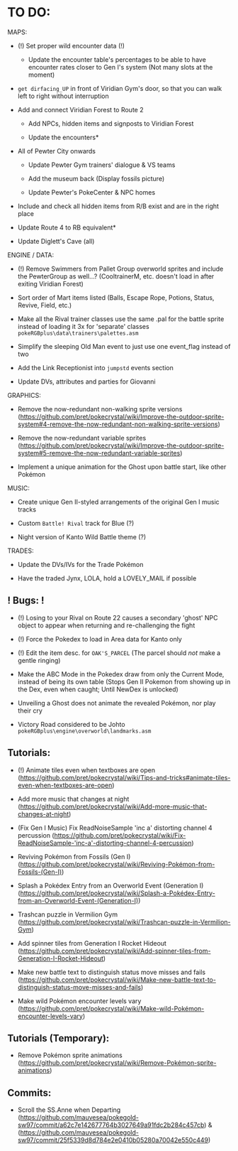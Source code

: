 # TO DO:

MAPS:

- (!) Set proper wild encounter data (!)
	- Update the encounter table's percentages to be able to have encounter rates closer to Gen I's system (Not many slots at the moment)

- `get dirfacing_UP` in front of Viridian Gym's door, so that you can walk left to right without interruption

- Add and connect Viridian Forest to Route 2
	
	- Add NPCs, hidden items and signposts to Viridian Forest
	
	- Update the encounters*

- All of Pewter City onwards

	- Update Pewter Gym trainers' dialogue & VS teams
	
	- Add the museum back (Display fossils picture)
	
	- Update Pewter's PokeCenter & NPC homes
	
- Include and check all hidden items from R/B exist and are in the right place

- Update Route 4 to RB equivalent*

- Update Diglett's Cave (all)

ENGINE / DATA:

- (!) Remove Swimmers from Pallet Group overworld sprites and include the PewterGroup as well...?
	(CooltrainerM, etc. doesn't load in after exiting Viridian Forest)
	
- Sort order of Mart items listed (Balls, Escape Rope, Potions, Status, Revive, Field, etc.)

- Make all the Rival trainer classes use the same .pal for the battle sprite instead of loading it 3x for 'separate' classes
	`pokeRGBplus\data\trainers\palettes.asm`

- Simplify the sleeping Old Man event to just use one event_flag instead of two

- Add the Link Receptionist into `jumpstd` events section

- Update DVs, attributes and parties for Giovanni

GRAPHICS:

- Remove the now-redundant non-walking sprite versions (https://github.com/pret/pokecrystal/wiki/Improve-the-outdoor-sprite-system#4-remove-the-now-redundant-non-walking-sprite-versions)

- Remove the now-redundant variable sprites (https://github.com/pret/pokecrystal/wiki/Improve-the-outdoor-sprite-system#5-remove-the-now-redundant-variable-sprites)

- Implement a unique animation for the Ghost upon battle start, like other Pokémon

MUSIC: 

- Create unique Gen II-styled arrangements of the original Gen I music tracks

- Custom `Battle! Rival` track for Blue (?)

- Night version of Kanto Wild Battle theme (?)

TRADES:

- Update the DVs/IVs for the Trade Pokémon

- Have the traded Jynx, LOLA, hold a LOVELY_MAIL if possible

## ! Bugs: !

- (!) Losing to your Rival on Route 22 causes a secondary 'ghost' NPC object to appear when returning and re-challenging the fight

- (!) Force the Pokedex to load in Area data for Kanto only

- (!) Edit the item desc. for `OAK'S_PARCEL` (The parcel should *not* make a gentle ringing)

- Make the ABC Mode in the Pokedex draw from only the Current Mode, instead of being its own table (Stops Gen II Pokemon from showing up in the Dex, even when caught; Until NewDex is unlocked)

- Unveiling a Ghost does not animate the revealed Pokémon, nor play their cry

- Victory Road considered to be Johto
	`pokeRGBplus\engine\overworld\landmarks.asm`

## Tutorials:

- (!) Animate tiles even when textboxes are open (https://github.com/pret/pokecrystal/wiki/Tips-and-tricks#animate-tiles-even-when-textboxes-are-open)

- Add more music that changes at night (https://github.com/pret/pokecrystal/wiki/Add-more-music-that-changes-at-night)

- (Fix Gen I Music) Fix ReadNoiseSample 'inc a' distorting channel 4 percussion (https://github.com/pret/pokecrystal/wiki/Fix-ReadNoiseSample-'inc-a'-distorting-channel-4-percussion)

- Reviving Pokémon from Fossils (Gen I) (https://github.com/pret/pokecrystal/wiki/Reviving-Pokémon-from-Fossils-(Gen-I))

- Splash a Pokédex Entry from an Overworld Event (Generation I) (https://github.com/pret/pokecrystal/wiki/Splash-a-Pokédex-Entry-from-an-Overworld-Event-(Generation-I))

- Trashcan puzzle in Vermilion Gym (https://github.com/pret/pokecrystal/wiki/Trashcan-puzzle-in-Vermilion-Gym)

- Add spinner tiles from Generation I Rocket Hideout (https://github.com/pret/pokecrystal/wiki/Add-spinner-tiles-from-Generation-I-Rocket-Hideout)

- Make new battle text to distinguish status move misses and fails (https://github.com/pret/pokecrystal/wiki/Make-new-battle-text-to-distinguish-status-move-misses-and-fails)

- Make wild Pokémon encounter levels vary (https://github.com/pret/pokecrystal/wiki/Make-wild-Pokémon-encounter-levels-vary)

## Tutorials (Temporary):

- Remove Pokémon sprite animations (https://github.com/pret/pokecrystal/wiki/Remove-Pokémon-sprite-animations)

## Commits:

- Scroll the SS.Anne when Departing (https://github.com/mauvesea/pokegold-sw97/commit/a62c7e142677764b3027649a91fdc2b284c457cb) & (https://github.com/mauvesea/pokegold-sw97/commit/25f5339d8d784e2e0410b05280a70042e550c449)
